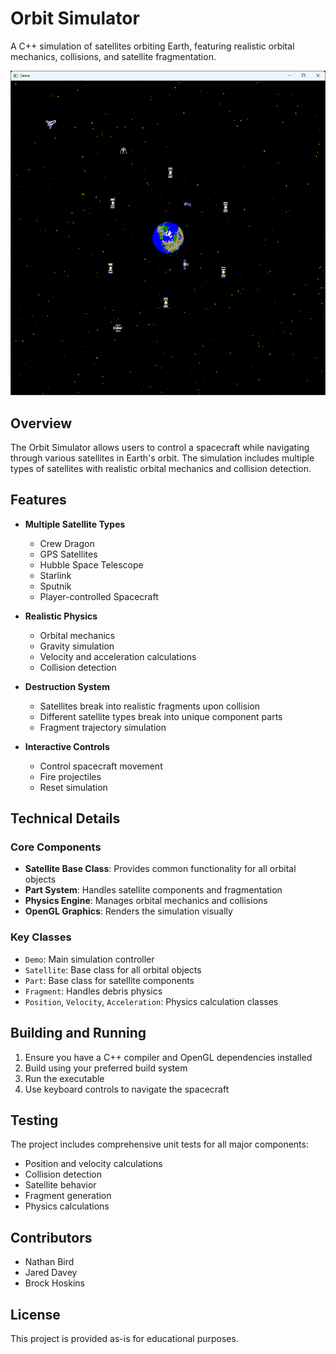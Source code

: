 # Orbit Simulator

A C++ simulation of satellites orbiting Earth, featuring realistic orbital mechanics, collisions, and satellite fragmentation.

![orbit demo screenshot](./orbit-screenshot.png)

## Overview

The Orbit Simulator allows users to control a spacecraft while navigating through various satellites in Earth's orbit. The simulation includes multiple types of satellites with realistic orbital mechanics and collision detection.

## Features

- **Multiple Satellite Types**
  - Crew Dragon
  - GPS Satellites
  - Hubble Space Telescope
  - Starlink
  - Sputnik
  - Player-controlled Spacecraft

- **Realistic Physics**
  - Orbital mechanics
  - Gravity simulation
  - Velocity and acceleration calculations
  - Collision detection

- **Destruction System**
  - Satellites break into realistic fragments upon collision
  - Different satellite types break into unique component parts
  - Fragment trajectory simulation

- **Interactive Controls**
  - Control spacecraft movement
  - Fire projectiles
  - Reset simulation

## Technical Details

### Core Components

- **Satellite Base Class**: Provides common functionality for all orbital objects
- **Part System**: Handles satellite components and fragmentation
- **Physics Engine**: Manages orbital mechanics and collisions
- **OpenGL Graphics**: Renders the simulation visually

### Key Classes

- `Demo`: Main simulation controller
- `Satellite`: Base class for all orbital objects
- `Part`: Base class for satellite components
- `Fragment`: Handles debris physics
- `Position`, `Velocity`, `Acceleration`: Physics calculation classes

## Building and Running

1. Ensure you have a C++ compiler and OpenGL dependencies installed
2. Build using your preferred build system
3. Run the executable
4. Use keyboard controls to navigate the spacecraft

## Testing

The project includes comprehensive unit tests for all major components:
- Position and velocity calculations
- Collision detection
- Satellite behavior
- Fragment generation
- Physics calculations

## Contributors

- Nathan Bird
- Jared Davey
- Brock Hoskins

## License

This project is provided as-is for educational purposes.
